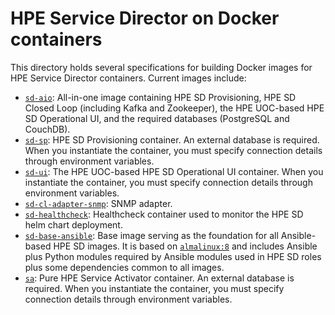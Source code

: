 # HPE Service Director on Docker containers

This directory holds several specifications for building Docker images for HPE Service Director containers. Current images include:

- [`sd-aio`](sd-aio): All-in-one image containing HPE SD Provisioning, HPE SD Closed Loop (including Kafka and Zookeeper), the HPE UOC-based HPE SD Operational UI, and the required databases (PostgreSQL and CouchDB).
- [`sd-sp`](sd-sp): HPE SD Provisioning container. An external database is required. When you instantiate the container, you must specify connection details through environment variables.
- [`sd-ui`](sd-ui): The HPE UOC-based HPE SD Operational UI container. When you instantiate the container, you must specify connection details through environment variables.
- [`sd-cl-adapter-snmp`](sd-cl-adapter-snmp): SNMP adapter.
- [`sd-healthcheck`](sd-healthcheck): Healthcheck container used to monitor the HPE SD helm chart deployment.
- [`sd-base-ansible`](sd-base-ansible): Base image serving as the foundation for all Ansible-based HPE SD images. It is based on [`almalinux:8`](https://hub.docker.com/_/almalinux) and includes Ansible plus Python modules required by Ansible modules used in HPE SD roles plus some dependencies common to all images.
- [`sa`](sa): Pure HPE Service Activator container. An external database is required. When you instantiate the container, you must specify connection details through environment variables.

